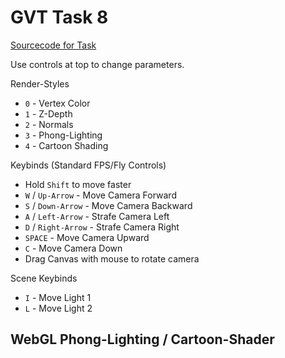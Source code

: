 
<script type="text/javascript" src="gl-matrix.js"></script>
<script type="text/javascript" src="dat.gui.min.js"></script>

# GVT Task 8
[Sourcecode for Task](https://raw.githubusercontent.com/hendrikp/scratchpad/gh-pages/gvt/gvt8.md)

Use controls at top to change parameters.

Render-Styles
* `0` - Vertex Color
* `1` - Z-Depth
* `2` - Normals
* `3` - Phong-Lighting
* `4` - Cartoon Shading

Keybinds (Standard FPS/Fly Controls)
* Hold `Shift` to move faster
* `W` / `Up-Arrow` - Move Camera Forward
* `S` / `Down-Arrow` - Move Camera Backward
* `A` / `Left-Arrow` - Strafe Camera Left
* `D` / `Right-Arrow` - Strafe Camera Right
* `SPACE` - Move Camera Upward
* `C` - Move Camera Down
* Drag Canvas with mouse to rotate camera

Scene Keybinds
* `I` - Move Light 1
* `L` - Move Light 2

## WebGL Phong-Lighting / Cartoon-Shader
<canvas id="wgl" width="768" height="768" style="outline: grey 2px solid;"></canvas>

<script id="wgl_vertex" type="nojs">
attribute vec4 pos;
attribute vec3 normal;
attribute vec4 col;

varying vec4 vPosition;
varying vec4 vColor;
varying vec3 vNormal;

uniform mat4 projection;

uniform mat4 modelview;
uniform mat4 camera;
uniform mat4 modelmatrix;

uniform mat3 normalmatrix;

void main()
{
  vColor = col;

  // gl_Position = projection * camera * modelmatrix * pos; // use precalulate modelview now.. (as needed for normalmatrix too)
  vPosition = modelview * pos;
  gl_Position = projection * vPosition;

  vNormal = normalize(normalmatrix * normal);
}
</script>

<script id="wgl_fragment" type="nojs">
precision mediump float;

varying vec4 vPosition;
varying vec4 vColor;
varying vec3 vNormal;

uniform int renderStyle;

// Material // Task 8 Phong
struct PhongMaterial
{
  vec3 ka;
  vec3 kd;
  vec3 ks;
  float ke;
  bool outline; // task8 ext cartoon
};
uniform PhongMaterial material;

const int MAX_LIGHTS = 2;
struct Light
{
  bool active;
  vec3 position;
  vec3 color;
};

uniform vec3 ambientLight;
uniform Light light[MAX_LIGHTS];

uniform vec2 cameraZ; // z-depth (task 7)

// Phong illumination for single light source, no ambient light. (BEL-3)
vec3 phong(vec3 p, vec3 n, vec3 v, Light l)
{
  vec3 L = l.color;

  vec3 s = normalize(l.position - p);
  vec3 r = reflect(-s, n);

  float sn = max( dot(s,n), 0.0);
  float rv = max( dot(r,v), 0.0);
      
  vec3 diffuse = material.kd * L * sn;
              
  vec3 specular = material.ks * L * pow(rv, material.ke);

  return diffuse + specular;			
}

// add up ambient light and lights 
vec3 phong(vec3 p, vec3 n, vec3 v)
{
  // ambient light
  vec3 result = material.ka * ambientLight;

  // light from sources
  for (int i=0; i < MAX_LIGHTS; i++)
  {
    if (light[i].active)
    {
      result += phong(p, n, v, light[i]);
    }
  }
  return result;
}

// z-depth (task 7)
float transformZ(float z)
{
  float inv = 2.0 * cameraZ[0];
  float difZ = cameraZ[1] + cameraZ[0] - z * (cameraZ[1] - cameraZ[0]);
  return inv / difZ;
}

// Colorspace conversion based on https://www.shadertoy.com/view/4dKcWK - for cartoon shader
const float EPSILON = 1e-10;
vec3 RGBtoHCV(in vec3 rgb)
{
    // RGB [0..1] to Hue-Chroma-Value [0..1]
    // Based on work by Sam Hocevar and Emil Persson
    vec4 p = (rgb.g < rgb.b) ? vec4(rgb.bg, -1., 2. / 3.) : vec4(rgb.gb, 0., -1. / 3.);
    vec4 q = (rgb.r < p.x) ? vec4(p.xyw, rgb.r) : vec4(rgb.r, p.yzx);
    float c = q.x - min(q.w, q.y);
    float h = abs((q.w - q.y) / (6. * c + EPSILON) + q.z);
    return vec3(h, c, q.x);
}
vec3 RGBtoHSL(in vec3 rgb)
{
    // RGB [0..1] to Hue-Saturation-Lightness [0..1]
    vec3 hcv = RGBtoHCV(rgb);
    float z = hcv.z - hcv.y * 0.5;
    float s = hcv.y / (1. - abs(z * 2. - 1.) + EPSILON);
    return vec3(hcv.x, s, z);
}
vec3 HUEtoRGB(in float hue)
{
    // Hue [0..1] to RGB [0..1]
    // See http://www.chilliant.com/rgb2hsv.html
    vec3 rgb = abs(hue * 6. - vec3(3, 2, 4)) * vec3(1, -1, -1) + vec3(-1, 2, 2);
    return clamp(rgb, 0., 1.);
}
vec3 HSLtoRGB(in vec3 hsl)
{
    // Hue-Saturation-Lightness [0..1] to RGB [0..1]
    vec3 rgb = HUEtoRGB(hsl.x);
    float c = (1. - abs(2. * hsl.z - 1.)) * hsl.y;
    return (rgb - 0.5) * c + hsl.z;
}


void main()
{
  if (renderStyle == 1)
  {
    // z-depth (task 7)
    gl_FragColor = vec4(vec3(transformZ(gl_FragCoord.z)), 1.0);
  }
  else if (renderStyle == 2)
  {
    // normals (debug)
    gl_FragColor = vec4((vNormal*0.5)+0.5, 1.0);
  }
  else if (renderStyle == 3)
  {
    // phong (task 8)
    gl_FragColor = vec4( phong(vPosition.xyz, normalize(vNormal), normalize(-vPosition.xyz)), 1.0);
  }
  else if (renderStyle == 4)
  {
    // cartoon (task 8 extension)
    vec3 fcartoon;

    // Outline
    vec3 viewDir = normalize(vPosition.xyz);
    if( material.outline && dot(viewDir, vNormal) > -0.25 )
    {
      fcartoon.r = 0.0;
      fcartoon.g = 0.0;
      fcartoon.b = 0.0;
    }
    else
    {
      // phong (task 8)
      vec3 pcolor = phong(vPosition.xyz, normalize(vNormal), normalize(-vPosition.xyz));
      vec3 dcartoon = RGBtoHSL(material.kd);

      float colorL = length(pcolor);

      // 0=hue, 1=saturation, 2=light
      if( colorL > 0.9)
      {
        dcartoon[2] = 0.8;
      }
      else if( colorL > 0.5)
      {
        dcartoon[2] = 0.6;
      }
      else
      {
        dcartoon[2] = 0.4;
      }

      fcartoon = HSLtoRGB(dcartoon);
    }

    gl_FragColor = vec4(fcartoon, 1.0);
  }
  else
  {
    // vertex color
    gl_FragColor = vColor;
  }
}
</script>

<script>

// Use DAT GUI
var gui = new dat.GUI();
var context;
var start = undefined;
var tTotal = 0.0;
var renderContinous = true;
function renderContext(timestamp)
{
  var elapsed = 0.0;
  const minFrametime = 1/60; // max 60fps
  const maxFrametime = 1/10; // min 10fps
  if (timestamp)
  {
    if (start === undefined)
    {
      start = timestamp;
    }

    elapsed = (timestamp - start) / 1000; // we want elapsed time in seconds
    if (elapsed < minFrametime)
    {
      elapsed = minFrametime;
    }
    else if(elapsed > maxFrametime)
    {
      elapsed = maxFrametime;
    }
    tTotal += elapsed;
  }

  if( context.render(elapsed, tTotal) )
  {
    requestFrame(renderContext);
  }
}

function requestFrame(requester)
{
  if (renderContinous && requester === renderContext)
  {
    window.requestAnimationFrame(renderContext);
  }
  else if(!renderContinous && requester !== renderContext)
  {
    window.requestAnimationFrame(renderContext);
  }
}

// Use glMatrix
const {mat4, mat3, vec3, quat} = glMatrix;

// resize helper from https://webgl2fundamentals.org/webgl/resources/webgl-utils.js
function resizeCanvasToDisplaySize(canvas, multiplier) {
  multiplier = multiplier || 1;
  const width  = canvas.clientWidth  * multiplier | 0;
  const height = canvas.clientHeight * multiplier | 0;
  if (canvas.width !== width ||  canvas.height !== height) {
      canvas.width  = width;
      canvas.height = height;
      return true;
  }
  return false;
}
  
// Compile shader
var _shaders = [];
function getShader(gl, type, id)
{
  var source = document.getElementById(id).text;
  var shader = gl.createShader(type);
  gl.shaderSource(shader, source);
  gl.compileShader(shader);

  if (!gl.getShaderParameter(shader, gl.COMPILE_STATUS))
  {
    console.log(gl.getShaderInfoLog(shader));
  }
  else
  {
    _shaders.push(shader);
    return shader;
  }
}

// link program
function initProgram(gl)
{
  var program = gl.createProgram();
  
  _shaders.forEach(element => gl.attachShader(program, element));
  
  gl.linkProgram(program);

  if (!gl.getProgramParameter(program, gl.LINK_STATUS))
  {
    console.log(gl.getProgramInfoLog(program));
  }
  else
  {
    return program;
  }
}

// color conversion for gradient (based on: https://axonflux.com/handy-rgb-to-hsl-and-rgb-to-hsv-color-model-c)
function hsl2rgb(h, s, l)
{
    var r, g, b;

    if(s == 0)
    {
        r = g = b = l; // achromatic
    }
    else
    {
        function hue2rgb(p, q, t)
        {
            if(t < 0) t += 1;
            if(t > 1) t -= 1;
            if(t < 1/6) return p + (q - p) * 6 * t;
            if(t < 1/2) return q;
            if(t < 2/3) return p + (q - p) * (2/3 - t) * 6;
            return p;
        }

        var q = l < 0.5 ? l * (1 + s) : l + s - l * s;
        var p = 2 * l - q;
        r = hue2rgb(p, q, h + 1/3);
        g = hue2rgb(p, q, h);
        b = hue2rgb(p, q, h - 1/3);
    }

    return [r,g,b];
}

// generate data
function generateSpiral( params )
{
  const {a, b, angleScale, rotations} = params;
  //a - space offset
  //b - space angle per rotation factor
  //angleScale - angle scale per point
  //rotations - rotations

  var positions = [];
  var indices = [];
  var colors = [];
  var shape = { m: {v: positions, i: indices, c: colors}, params: params, modelmatrix: glMatrix.mat4.create() };

  // generate data (spiral)
  var pi2 = 2 * Math.PI;
  
  var pointsPerRotation = Math.ceil( pi2 / angleScale );
  var pointsTotal = Math.ceil( rotations * pointsPerRotation );
  var origins = pointsTotal - pointsPerRotation; // one less rotation
  var pointsPerRotation2 = 2*pointsPerRotation;
  var fadeOut = (rotations*0.45)*pointsPerRotation;
  
  for (var i = 0; i < pointsTotal; ++i)
  {
    var angle = i * angleScale;
    var rotation = angle / pi2;
    
    var radius = a + b * rotation * rotation;

    positions.push( radius * Math.cos(angle), radius * Math.sin(angle), 0.5*radius*Math.sin(5*(angle)) );
    
    var progressRotation = (i % (pointsPerRotation+1)) / pointsPerRotation;
    var gradientHue = progressRotation;
    var saturation = i / pointsTotal;
    var light = 1.0;
    
    var nearEnd = pointsTotal - i - fadeOut;
    if (nearEnd < 0)
    {
      light += nearEnd/fadeOut;
    }
    
    var nearStart = i - fadeOut
    if (nearStart < 0)
    {
      light += nearStart/fadeOut;
    }

    // hsv based gradient
    var c = hsl2rgb(gradientHue, saturation, light);
    colors.push(c[0], c[1], c[2], 1);
    
    // still generate triangles?
    if (i < origins)
    {
      // fully filled
      indices.push( i, i+pointsPerRotation, i+1);
      indices.push( i, i+pointsPerRotation-1, i+pointsPerRotation);
    }
  }
  
  return shape;
}

// generate torus based on http://www.3d-meier.de/tut3/Seite58.html
function generateTorus( params )
{
  const {r, R, Nu, Nv} = params;

  var pi2 = 2 * Math.PI;

  var uMin = 0.0;
  var uMax = pi2;
  var vMin = 0.0;
  var vMax = pi2;
  
  var du = (uMax-uMin)/Nu;
  var dv = (vMax-vMin)/Nv;

  var positions = [];
  var indices = [];
  var colors = [];
  var normals = [];
  var shape = { m: {v: positions, n: normals, i: indices, c: colors}, params: params, modelmatrix: glMatrix.mat4.create() };

  // generate points
  for (var i=0; i<=Nu; i++)
  {
    for (var j=0; j<=Nv; j++)
    {
      var u = uMin + i * du;
      var v = vMin + j * dv;

      positions.push(
        (R + r * Math.cos(v)) * Math.cos(u),
        (R + r * Math.cos(v)) * Math.sin(u),
        r * Math.sin(v)
      );

      normals.push(
        Math.cos(v) * Math.cos(u),
        Math.cos(v) * Math.sin(u),
        Math.sin(v)
      );

      var c = hsl2rgb(j/Nv, 0.5, 0.5);
      colors.push(c[0], c[1], c[2], 1);

      // generate triangles
      if(i < Nu && j < Nv)
      {
        // points - CCW order
        var p = [
          i * (Nv + 1) + j,
          (i + 1) * (Nv + 1) + j,
          (i + 1) * (Nv + 1) + j + 1,
          i * (Nv + 1) + j + 1
        ];

        indices.push( p[0], p[1], p[2] );
        indices.push( p[2], p[3], p[0] );
      }
    }
  }

  return shape;
}

// generate icosphere based on http://blog.andreaskahler.com/2009/06/creating-icosphere-mesh-in-code.html
function generateIcosphere( params )
{
  const {N} = params;

  var t = (1.0 + Math.sqrt(5.0)) * 0.5;

  var vertices = [];
  var positions = [];
  var indices = [];
  var colors = [];
  var normals = [];

  function addVertex(v)
  {
    vec3.normalize(v,v);
    vertices.push(v);
    return vertices.length-1;
  }

  function getMiddlePoint(a, b)
  {
    // center between both points
    var mid = vec3.create();
    vec3.lerp(mid, vertices[a], vertices[b], 0.5);
    vec3.normalize(mid, mid);
    
    // check if not already exists
    for (var i = 0; i < vertices.length; i++)
    {
      if (vec3.equals(mid, vertices[i]))
      {
        return i;
      }
    }

    return addVertex(mid);
	}

  // create 12 vertices of a icosahedron
  addVertex(vec3.fromValues(-1,  t,  0));
  addVertex(vec3.fromValues( 1,  t,  0));
  addVertex(vec3.fromValues(-1, -t,  0));
  addVertex(vec3.fromValues( 1, -t,  0));

  addVertex(vec3.fromValues( 0, -1,  t));
  addVertex(vec3.fromValues( 0,  1,  t));
  addVertex(vec3.fromValues( 0, -1, -t));
  addVertex(vec3.fromValues( 0,  1, -t));

  addVertex(vec3.fromValues( t,  0, -1));
  addVertex(vec3.fromValues( t,  0,  1));
  addVertex(vec3.fromValues(-t,  0, -1));
  addVertex(vec3.fromValues(-t,  0,  1));

  // create 20 triangles of the icosahedron
  indices.push(0, 11, 5);
  indices.push(0, 5, 1);
  indices.push(0, 1, 7);
  indices.push(0, 7, 10);
  indices.push(0, 10, 11);

  // 5 adjacent faces 
  indices.push(1, 5, 9);
  indices.push(5, 11, 4);
  indices.push(11, 10, 2);
  indices.push(10, 7, 6);
  indices.push(7, 1, 8);

  // 5 faces around point 3
  indices.push(3, 9, 4);
  indices.push(3, 4, 2);
  indices.push(3, 2, 6);
  indices.push(3, 6, 8);
  indices.push(3, 8, 9);

  // 5 adjacent faces 
  indices.push(4, 9, 5);
  indices.push(2, 4, 11);
  indices.push(6, 2, 10);
  indices.push(8, 6, 7);
  indices.push(9, 8, 1);

  // refine triangles
  for (var i = 0; i < N; i++)
  {
      var indices2 = [];
      for (var tri = 0; tri < indices.length; tri += 3)
      {
          // replace triangle by 4 triangles
          var a = getMiddlePoint(indices[tri+0], indices[tri+1]);
          var b = getMiddlePoint(indices[tri+1], indices[tri+2]);
          var c = getMiddlePoint(indices[tri+2], indices[tri+0]);

          indices2.push(indices[tri+0], a, c);
          indices2.push(indices[tri+1], b, a);
          indices2.push(indices[tri+2], c, b);
          indices2.push(a, b, c);
      }
      indices = indices2;
  }

  var pi2 = 2*Math.PI;

  // convert vertices to position array
  for (var i=0; i < vertices.length; ++i)
  {
    positions.push(vertices[i][0], vertices[i][1], vertices[i][2]);
    normals.push(vertices[i][0], vertices[i][1], vertices[i][2]); // already normalized

    // coloration
    // looks also ok (front facing hue change)
    //var len = vec3.length(vertices[i]);
    //var hue = Math.abs(vertices[i][0]/len);

    // but this xz angle based hue change is looking better  
    var hue = (Math.PI+Math.atan2(vertices[i][0], vertices[i][2])) / pi2;

    var c = hsl2rgb(hue, 0.7, 0.5);
    
    colors.push(c[0], c[1], c[2], 1);
  }

  var shape = { m: {v: positions, n: normals, i: indices, c: colors}, params: params, modelmatrix: glMatrix.mat4.create() };
  return shape;
}

// generate drop based on http://www.3d-meier.de/tut3/Seite44.html
function generateDrop( params )
{
  const {a, b, Nu, Nv} = params;

  var pi2 = 2 * Math.PI;

  var uMin = 0.0;
  var uMax = Math.PI;
  var vMin = 0.0;
  var vMax = pi2;
  
  var du = (uMax-uMin)/Nu;
  var dv = (vMax-vMin)/Nv;

  var positions = [];
  var indices = [];
  var colors = [];
  var shape = { m: {v: positions, i: indices, c: colors}, params: params, modelmatrix: glMatrix.mat4.create() };

  // generate points
  for (var i=0; i<=Nu; i++)
  {
    for (var j=0; j<=Nv; j++)
    {
      var u = uMin + i * du;
      var v = vMin + j * dv;

      positions.push(
        a * (b - Math.cos(u)) *Math.sin(u) *Math.cos(v),
        a * (b - Math.cos(u)) *Math.sin(u) *Math.sin(v),
        Math.cos(u)
      );

      var c = hsl2rgb(i/Nv, 1-i/Nu, 0.5);
      colors.push(c[0], c[1], c[2], 1);

      // generate triangles
      if(i < Nu && j < Nv)
      {
        // points - CCW order
        var p = [
          i * (Nv + 1) + j,
          (i + 1) * (Nv + 1) + j,
          (i + 1) * (Nv + 1) + j + 1,
          i * (Nv + 1) + j + 1
        ];

        indices.push( p[0], p[1], p[2] );
        indices.push( p[2], p[3], p[0] );
      }
    }
  }

  return shape;
}

// generate a grid for horizon line (better for camera movement)
function generateGrid( params )
{
  const {gridsize, N} = params;

  var Nu = N;
  var Nv = N;

  var uMin = 0.0;
  var uMax = gridsize;
  var vMin = 0.0;
  var vMax = gridsize;
  
  var du = (uMax-uMin)/Nu;
  var dv = (vMax-vMin)/Nv;

  var positions = [];
  var indices = [];
  var colors = [];
  var normals = [];
  var shape = { m: {v: positions, n: normals, i: indices, c: colors}, params: params, modelmatrix: glMatrix.mat4.create() };

  // generate points
  for (var i=0; i<=Nu; i++)
  {
    for (var j=0; j<=Nv; j++)
    {
      var u = uMin + i * du;
      var v = vMin + j * dv;

      positions.push(u,v,0);

      normals.push(0.0, 0.0, 1.0); // z up

      var c = hsl2rgb(i/Nv, 0.5, 0.4);
      colors.push(c[0], c[1], c[2], 1);

      // generate triangles
      if(i < Nu && j < Nv)
      {
        // points - CCW order
        var p = [
          i * (Nv + 1) + j,
          (i + 1) * (Nv + 1) + j,
          (i + 1) * (Nv + 1) + j + 1,
          i * (Nv + 1) + j + 1
        ];

        indices.push( p[0], p[1], p[2] );
        indices.push( p[2], p[3], p[0] );
      }
    }
  }

  return shape;
}

// task 7 basic element
function generatePyramid( params )
{
  var positions = [];
  var indices = [];
  var colors = [];

 var positions = [
    // Front 
    0.0,  1.0,  0.0,
    -1.0, -1.0,  1.0,
    1.0, -1.0,  1.0,
    // Right
    0.0,  1.0,  0.0,
    1.0, -1.0,  1.0,
    1.0, -1.0, -1.0,
    // Back
    0.0,  1.0,  0.0,
    1.0, -1.0, -1.0,
    -1.0, -1.0, -1.0,
    // Left 
    0.0,  1.0,  0.0,
    -1.0, -1.0, -1.0,
    -1.0, -1.0,  1.0
  ];

  for(var i = 0; i < positions.length; i+=3)
  {
    colors.push(0.9, 0, 0, 1); // red
    indices.push( i/3 );
  }

  // bottom CCW
  indices.push( 1+2*3, 1+1*3, 1+0*3);
  indices.push( 1+0*3, 1+3*3, 1+2*3);

  var shape = { m: {v: positions, i: indices, c: colors}, params: params, modelmatrix: glMatrix.mat4.create() };
  return shape;
}

function rad2deg(r)
{
  return r * (180.0/Math.PI);
}

function createPhongMaterial(material) {
  material = material || {};

  // defaults
  material.ka = material.ka || [ 0.3, 0.3, 0.3 ];
  material.kd = material.kd || [ 0.6, 0.6, 0.6 ];
  material.ks = material.ks || [ 0.8, 0.8, 0.8 ];
  material.ke = material.ke || 10.;
  material.outline = material.outline === undefined ? false : material.outline;

  return material;
}

// init context
function initContext(id)
{
  var _canvas = document.getElementById(id);
  var gl = _canvas.getContext("webgl", {antialias: true});

  function cleanBg()
  {
      gl.clearColor(1, 1, 1, 1); // white
      gl.clear(gl.COLOR_BUFFER_BIT | gl.DEPTH_BUFFER_BIT);
  }

  if (gl)
  {
    var vs = getShader(gl, gl.VERTEX_SHADER, "wgl_vertex");
    var fs = getShader(gl, gl.FRAGMENT_SHADER, "wgl_fragment");
    
    var context = {gl: gl, vs: vs, fs: fs, canvas: _canvas};

    var program = initProgram(gl);
    context.program = program;

    // prepare canvas
    gl.useProgram(program);

    // clean + enable depth / features
    cleanBg();

    // Backface culling.
    gl.frontFace(gl.CCW);
    gl.enable(gl.CULL_FACE);
    gl.cullFace(gl.BACK);

    gl.enable(gl.DEPTH_TEST);
    gl.depthFunc(gl.LEQUAL);

    // Polygon offset of rastered Fragments.
    gl.enable(gl.POLYGON_OFFSET_FILL);
    gl.polygonOffset(0.5, 0);

    // prepare viewport
    resizeCanvasToDisplaySize(gl.canvas);
    gl.viewport(0, 0, gl.canvas.width, gl.canvas.height);
  
    // prepare attributes of shaders
    var posAttribute = gl.getAttribLocation(program, "pos");
    context.posAttribute = posAttribute;
    var colAttribute = gl.getAttribLocation(program, "col");
    context.colAttribute = colAttribute;
    var normalAttribute = gl.getAttribLocation(program, "normal");
    context.normalAttribute = normalAttribute;

    // modelmatrix
    var u_modelmatrix = gl.getUniformLocation(program, "modelmatrix");
    context.u_modelmatrix = u_modelmatrix;

    // modelview
    var u_modelview = gl.getUniformLocation(program, "modelview");
    context.u_modelview = u_modelmatrix;

    // normalmatrix
    var u_normalmatrix = gl.getUniformLocation(program, "normalmatrix");
    context.u_normalmatrix = u_normalmatrix;

    // ambient light (task 8)
    context.u_ambientLight = gl.getUniformLocation(program, "ambientLight");
    context.ambientLight = [0.4, 0.4, 0.4];

    // phong lights (task 8)
    context.maxLights = 2;
    context.u_light = [];
    context.light = [];
    for (var i = 0; i < context.maxLights; i++)
    {
      context.light.push({
        active:   false,
        position: [0, 0, 0],
        tpos:     vec3.create(),
        color:    [1, 1, 1],
        u: {
          active:   gl.getUniformLocation(program, "light[" + i + "].active"),
          position: gl.getUniformLocation(program, "light[" + i + "].position"),
          color:    gl.getUniformLocation(program, "light[" + i + "].color")
        },
      });
    }

    // material (task 8)
    context.u_materialKa = gl.getUniformLocation(program, "material.ka");
    context.u_materialKd = gl.getUniformLocation(program, "material.kd");
    context.u_materialKs = gl.getUniformLocation(program, "material.ks");
    context.u_materialKe = gl.getUniformLocation(program, "material.ke");
    context.u_materialOutline = gl.getUniformLocation(program, "material.outline");

    // projection
    var u_projection = gl.getUniformLocation(program, "projection");
    context.u_projection = u_projection;
    var projection = mat4.create();
    context.projection = projection;
    var fovy = 0.5; // radians vertical

    var cameraZ = [0.1, 10]; // near, far
    mat4.perspective(projection, fovy, gl.canvas.width / gl.canvas.height, cameraZ[0], cameraZ[1]);
    gl.uniformMatrix4fv(u_projection, false, projection );
    // near, far for Z-depth rendering style
    var u_cameraZ = gl.getUniformLocation(program, "cameraZ");
    gl.uniform2fv(u_cameraZ, cameraZ );

    // render style
    context.renderStyle = 3;
    var u_renderStyle = gl.getUniformLocation(program, "renderStyle");
    context.u_renderStyle = u_renderStyle;

    // camera (used to move with keybinds)
    var camera = mat4.create();
    context.camera = camera;
    var u_camera = gl.getUniformLocation(program, "camera");
    context.u_camera = u_camera;
    var cameraPos = vec3.create();
    context.cameraPos = cameraPos;
    var cameraAngle = [0,0,0];
    context.cameraAngle = cameraAngle;
    var cameraRotation = mat4.create();
    context.cameraRotation = cameraRotation;
    
    function updateCamera()
    {
      // create camera rotation from camera angles
      var rot = quat.create();
      quat.fromEuler(rot, rad2deg(cameraAngle[0]), rad2deg(cameraAngle[1]), rad2deg(cameraAngle[2]));
      mat4.fromQuat(context.cameraRotation, rot);
      mat4.invert(context.cameraRotation, context.cameraRotation);

      // finalize camera (rot+pos)
      mat4.identity(camera);
      mat4.multiply(camera, cameraRotation, camera);
      mat4.translate(camera, camera, cameraPos);
      requestFrame();
    }
    context.updateCamera = updateCamera;
    function resetCamera()
    {
      vec3.set(cameraPos, 0,0,-4); // initial pos

      // rotation
      cameraAngle[0]=0;
      cameraAngle[1]=0;
      cameraAngle[2]=0;
      mat4.identity(cameraRotation);

      updateCamera();
    }
    context.resetCamera = resetCamera;

    // creation of buffers
    function createBuffers(shape)
    {
      // store vertices
      if (shape.m.v)
      {
        console.assert((shape.m.v.length%3) == 0, "[%s] Vertices malformed", shape.params.name );

        shape.m.pBuffer = gl.createBuffer();
        gl.bindBuffer(gl.ARRAY_BUFFER, shape.m.pBuffer);
        gl.bufferData(gl.ARRAY_BUFFER, new Float32Array(shape.m.v), gl.STATIC_DRAW);
      }
      else
      {
        console.assert(false, "[%s] No vertices", shape.params.name);
      }

      // store indices
      if (shape.m.i)
      {
        var indices = shape.m.i;
        console.assert((indices.length%3) == 0, "[%s] Indices %d not triangles", shape.params.name, shape.m.i.length);

        // check out of bound index
        var maxIndex = shape.m.v.length / 3;
        for (var i = 0; i < indices.length; i++)
        {
          console.assert( indices[i] < maxIndex, "[%s] Index %d -> %d not in bounds", shape.params.name, i, indices[i] );
        }

        shape.m.iBuffer = gl.createBuffer();
        gl.bindBuffer(gl.ELEMENT_ARRAY_BUFFER, shape.m.iBuffer);
        gl.bufferData(gl.ELEMENT_ARRAY_BUFFER, new Uint16Array(shape.m.i), gl.STATIC_DRAW);
      }

      // store normals
      if (shape.m.n)
      {        
        console.assert(shape.m.n.length == shape.m.v.length, "[%s] Vertices %d and Normals %d not matching", shape.params.name, shape.m.n.length, shape.m.v.length);

        shape.m.nBuffer = gl.createBuffer();
        gl.bindBuffer(gl.ARRAY_BUFFER, shape.m.nBuffer);
        gl.bufferData(gl.ARRAY_BUFFER, new Float32Array(shape.m.n), gl.STATIC_DRAW);
      }

      // store colors
      if (shape.m.c)
      {        
        console.assert((shape.m.v.length/3) == (shape.m.c.length/4), "[%s] Vertices %d and Colors %d not matching", shape.params.name, shape.m.v.length, shape.m.c.length);

        shape.m.cBuffer = gl.createBuffer();
        gl.bindBuffer(gl.ARRAY_BUFFER, shape.m.cBuffer);
        gl.bufferData(gl.ARRAY_BUFFER, new Float32Array(shape.m.c), gl.STATIC_DRAW);
      }
    }

    /*
    // method to draw line strip
    function drawArrays(shape)
    {
      // if buffer not yet created try (cached)
      if (!shape.m.pBuffer)
      {
        createBuffers(shape);
      }

      // vertices
      if (shape.m.pBuffer)
      {
        gl.bindBuffer(gl.ARRAY_BUFFER, shape.m.pBuffer);
        gl.enableVertexAttribArray(posAttribute);
        gl.vertexAttribPointer(posAttribute, 3, gl.FLOAT, false, 0, 0);
      }

      // position
      gl.uniformMatrix4fv(u_modelmatrix, false, shape.modelmatrix );

      // draw
      gl.drawArrays(gl.LINE_STRIP, 0, shape.m.v.length / 3);
    }
    */

    // method to draw
    function drawElements(shape)
    {
      // if buffer not yet created try (cached)
      if (!shape.m.pBuffer)
      {
        createBuffers(shape);
      }

      // vertices
      if (shape.m.pBuffer)
      {
        gl.bindBuffer(gl.ARRAY_BUFFER, shape.m.pBuffer);
        gl.enableVertexAttribArray(posAttribute);
        gl.vertexAttribPointer(posAttribute, 3, gl.FLOAT, false, 0, 0);
      }

      // normals
      if (shape.m.nBuffer)
      {
        gl.bindBuffer(gl.ARRAY_BUFFER, shape.m.nBuffer);
        gl.enableVertexAttribArray(normalAttribute);
        gl.vertexAttribPointer(normalAttribute, 3, gl.FLOAT, false, 0, 0);
      }

      // colors
      if (shape.m.cBuffer)
      {
        gl.bindBuffer(gl.ARRAY_BUFFER, shape.m.cBuffer);
        gl.enableVertexAttribArray(colAttribute);
        gl.vertexAttribPointer(colAttribute, 4, gl.FLOAT, false, 0, 0);
      }

      // indices
      if (shape.m.iBuffer)
      {
        gl.bindBuffer(gl.ELEMENT_ARRAY_BUFFER, shape.m.iBuffer);
      }

      // position
      gl.uniformMatrix4fv(u_modelmatrix, false, shape.modelmatrix );

      // modelview
      gl.uniformMatrix4fv(u_modelview, false, shape.modelview );

      // normal matrix
      gl.uniformMatrix3fv(u_normalmatrix, false, shape.normalmatrix );

      // phong material
      if (shape.params.mat)
      {
        gl.uniform3fv(context.u_materialKa, shape.params.mat.ka);
        gl.uniform3fv(context.u_materialKd, shape.params.mat.kd);
        gl.uniform3fv(context.u_materialKs, shape.params.mat.ks);
        gl.uniform1f( context.u_materialKe, shape.params.mat.ke);
        gl.uniform1i( context.u_materialOutline, shape.params.mat.outline);
      }

      // ui options for drawing
      if (shape.params.drawLines == true)
      {
        // draw lines
        gl.drawElements(gl.LINES, shape.m.i.length, gl.UNSIGNED_SHORT, 0);
      }
      else 
      {
        // draw triangles based on indices
        gl.drawElements(gl.TRIANGLES, shape.m.i.length, gl.UNSIGNED_SHORT, 0);
      }
    }

    // generate data
    var scene = {};
    context.scene = scene;

    // update camera dependend matrix
    function updateSceneObjectModelViewMatrix(shape)
    {
      // calculate normal matrix and modelview matrix
      if (!shape.normalmatrix)
      {
        shape.normalmatrix = mat3.create();
        shape.modelview = mat4.create();
      }

      mat4.multiply(shape.modelview, context.camera, shape.modelmatrix);
      mat3.normalFromMat4(shape.normalmatrix, shape.modelview);
    }

    // update model instance dependent matrix
    function updateSceneObjectMatrix(shape)
    {
      // reposition + resize
      mat4.identity(shape.modelmatrix);
      mat4.translate(shape.modelmatrix, shape.modelmatrix, shape.params.pos);
      mat4.scale(shape.modelmatrix, shape.modelmatrix, shape.params.scale);
      mat4.rotateX(shape.modelmatrix, shape.modelmatrix, shape.params.rotate[0]);
      mat4.rotateY(shape.modelmatrix, shape.modelmatrix, shape.params.rotate[1]);
      mat4.rotateZ(shape.modelmatrix, shape.modelmatrix, shape.params.rotate[2]);

      updateSceneObjectModelViewMatrix(shape);
    }

    function createSceneObject(params)
    {
      if (params.name != '')
      {
        if (params.pos === undefined && params.posOrigin !== undefined)
        {
          params.pos = Array.from(params.posOrigin);
        }

        var shape = params.generator(params);

        updateSceneObjectMatrix(shape);
        scene[shape.params.name] = shape; // place into scene

        return shape;
      }
    }

    function duplicateSceneObject(source, params)
    {
      if (params.name != '')
      {
        if (params.pos === undefined && params.posOrigin !== undefined)
        {
          params.pos = Array.from(params.posOrigin);
        }

        var shape = {};
        Object.assign(shape, source);
        shape.params = params;
        shape.params.draw = source.params.draw;

        shape.modelmatrix = glMatrix.mat4.create();

        updateSceneObjectMatrix(shape);
        scene[shape.params.name] = shape; // place into scene

        return shape;
      }
    }

    // grid
    var gridsize = 30;
    var grid = createSceneObject({
      name: 'grid',
      generator: generateGrid,
      pos: [-gridsize*0.5, -1, gridsize*0.5],
      scale: [1, 1, 1],
      rotate: [-Math.PI*0.5, 0, 0.0],
      gridsize: gridsize,
      N: 50,
      drawLines: false,
      draw: drawElements,
      mat: createPhongMaterial(),
    });

    var ui = gui.addFolder('Scene Grid');
    ui.add(grid.params, "gridsize", 1, 100, 1).onChange( function() {
      gridsize = grid.params.gridsize;
      grid.params.pos = [-gridsize*0.5, -1, gridsize*0.5]; // when size changes need to also recenter grid
      createSceneObject(grid.params);
      
      } );
    ui.add(grid.params, "N", 2, 100, 1).onChange( function() { createSceneObject(grid.params); requestFrame();} );
    ui.add(grid.params, "drawLines").onChange( requestFrame );

    // 4.1 + 4.2 procedural shape 1 - torus 
    var torus = createSceneObject({
      name: 'torus',
      generator: generateTorus,
      pos: [0, 0.0, 0.0],
      scale: [0.5, 0.5, 0.5],
      rotate: [0, 0, 0],
      r: 0.1, R: 1.0,
      Nu: 50, Nv: 40,
      drawLines: false,
      draw: drawElements,
      mat: createPhongMaterial({outline: true}),
    });
    /*
    var ui = gui.addFolder('Torus - 4.1+2');
    ui.add(torus.params, "r", 0, 0.5, 0.0002).onChange( function() { createSceneObject(torus.params); requestFrame(); } );
    ui.add(torus.params, "R", 0, 1, 0.005).onChange( function() { createSceneObject(torus.params); requestFrame(); } );
    ui.add(torus.params, "Nu", 3, 40, 1).onChange( function() { createSceneObject(torus.params); requestFrame(); } );
    ui.add(torus.params, "Nv", 3, 40, 1).onChange( function() { createSceneObject(torus.params); requestFrame(); } );
    ui.add(torus.params, "drawLines").onChange( requestFrame );

    // 4.1 + 4.2 procedural shape 2 - drop
    var drop = createSceneObject({
      name: 'drop',
      generator: generateDrop,
      pos: [0.5, -0.5, 0.0],
      scale: [0.3, 0.3, 0.3],
      rotate: [-Math.PI*0.5, 0, 0.0],
      a: 0.5, b: 1.0,
      Nu: 20, Nv: 20,
      drawLines: false,
      draw: drawElements,
    });
    var ui = gui.addFolder('Drop - 4.1+2');
    ui.add(drop.params, "a", 0, 1, 0.02).onChange( function() { createSceneObject(drop.params); requestFrame();} );
    ui.add(drop.params, "b", 0, 1, 0.02).onChange( function() { createSceneObject(drop.params); requestFrame();} );
    ui.add(drop.params, "Nu", 3, 40, 1).onChange( function() { createSceneObject(drop.params); requestFrame();} );
    ui.add(drop.params, "Nv", 3, 40, 1).onChange( function() { createSceneObject(drop.params); requestFrame();} );
    ui.add(drop.params, "drawLines").onChange( requestFrame );
    
    // 4.3 - custom procedural shape - extended task 3
    var wspiral = createSceneObject({
      name: 'wspiral',
      generator: generateSpiral,
      pos: [-0.5, -0.5, 0.0],
      scale: [0.5, 0.5, 0.5],
      rotate: [0.25, 0.25, 0.0],
      a: 0.003, b: 0.03,
      angleScale: 0.1, rotations: 5,
      drawLines: false,
      draw: drawElements,
    });
    var ui = gui.addFolder('Wobbly Spiral - 4.3 (only frontface)');
    ui.add(wspiral.params, "a", 0, 0.3, 0.0002).onChange( function() { createSceneObject(wspiral.params); requestFrame(); } );
    ui.add(wspiral.params, "b", 0, 0.3, 0.005).onChange( function() { createSceneObject(wspiral.params); requestFrame();} );
    ui.add(wspiral.params, "rotations", 0, 20, 0.3).onChange( function() { createSceneObject(wspiral.params); requestFrame();} );
    ui.add(wspiral.params, "drawLines").onChange( requestFrame );
    */

    // 5 - icosphere
    var sscale = [0.1, 0.1, 0.1];
    var sphere = createSceneObject({
      name: 'sphere',
      generator: generateIcosphere,
      posOrigin: [0, 0.0, 0.0],
      scale: sscale,
      rotate: [0.0, 0.0, 0.0],
      N: 3,
      drawLines: false,
      draw: drawElements,
      mat: createPhongMaterial({kd:[1.,1.,0.],outline: true,}), // yellow
    });
    /*
    var ui = gui.addFolder('Icosphere - 5');
    ui.add(sphere.params, "N", 0, 4, 1).onChange( function() { createSceneObject(sphere.params); requestFrame();} );
    ui.add(sphere.params, "drawLines").onChange( requestFrame );
    */

    // 6. we need 3 more spheres to animate them
    var sphere2 = duplicateSceneObject(sphere, {
      name: 'sphere2',
      posOrigin: [0, 0.0, 0.0],
      scale: sscale,
      rotate: [0.0, 0.0, 0.0],
      drawLines: false,
      mat: createPhongMaterial({kd:[0.,1.,0.],outline: true,}), // green
    });
    var sphere3 = duplicateSceneObject(sphere, {
      name: 'sphere3',
      posOrigin: [0, 0.0, 0.0],
      scale: sscale,
      rotate: [0.0, 0.0, 0.0],
      drawLines: false,
      mat: createPhongMaterial({kd:[1.,0.,0.],outline: true,}), // red
    });
    var sphere4 = duplicateSceneObject(sphere, {
      name: 'sphere4',
      posOrigin: [0, 0.0, 0.0],
      scale: sscale,
      rotate: [0.0, 0.0, 0.0],
      drawLines: false,
      mat: createPhongMaterial({kd:[0.,0.,1.],outline: true,}), // blue
    });

    // 7. add more interecting shapes for Z-Visualization
    /*
    var pyramid = createSceneObject({
      name: 'pyramid',
      generator: generatePyramid,
      posOrigin: [0, -0.25, 0.0],
      scale: [0.5, 0.25, 0.5],
      rotate: [0.0, 0.0, 0.0],
      drawLines: false,
      draw: drawElements,
    });
    var pyramid2 = duplicateSceneObject(pyramid, {
      name: 'pyramid2',
      posOrigin: [0, 0.25, 0.0],
      scale: [0.5, 0.25, 0.5],
      rotate: [Math.PI, 0 , 0.0],
      drawLines: false,
    });
    */

    var torus2 = duplicateSceneObject(torus, {
      name: 'torus2',
      posOrigin: [0, 0.0, 0.0],
      scale: [1.0, 1.0, 1.0],
      rotate: [0, 0 , 0.0],
      drawLines: false,
      mat: createPhongMaterial({outline: true}),
    });

    // reset camera gui
    gui.add(context, "resetCamera");

    // task 6 animation speed
    context.animationSpeed = 0.2;
    gui.add(context, "animationSpeed", 0.2, 0.4, 0.01);

    // task 7 z-Depth visualization
    gui.add(context, "renderStyle", 0, 4, 1);

    // based on https://de.wikipedia.org/wiki/Lemniskate_von_Bernoulli
    function infinityRotatePath(shape, speed, tTotal, offset, offset2)
    {
      // restore origin pos (shallow-clone)
      shape.params.pos = Array.from(shape.params.posOrigin);

      // calculate animated position
      var t = offset + speed * (tTotal + offset2);
      var axisScale = 2.0 / (3.0-Math.cos(2.0*t));
      shape.params.pos[0] += axisScale * Math.cos(t);
      shape.params.pos[1] += axisScale * Math.sin(2.0*t) * 0.5;

      shape.params.rotate[2] = Math.PI * t;

      // update matrix
      updateSceneObjectMatrix(shape);
    }

    function infinityRotatePath2(shape, speed, tTotal, offset, offset2)
    {
      // restore origin pos (shallow-clone)
      shape.params.pos = Array.from(shape.params.posOrigin);

      // calculate animated position
      var t = offset + speed * (tTotal + offset2);
      var axisScale = 2.0 / (3.0-Math.cos(2.0*t));
      shape.params.pos[2] += axisScale * Math.cos(t);
      shape.params.pos[1] += axisScale * Math.sin(2.0*t) * 0.5;

      shape.params.rotate[0] = Math.PI * t;

      // update matrix
      updateSceneObjectMatrix(shape);
    }

    function rotateTorus(shape, speed, tTotal, offset, offset2)
    {
      var t = offset + speed * tTotal;
      shape.params.rotate[1] = offset2 + Math.PI * 2 * t;

      // update matrix
      updateSceneObjectMatrix(shape);
    }

    // animation task
    function animate(elapsed, tTotal)
    {
      var speed = context.animationSpeed;

      var s1 = scene['sphere'];
      infinityRotatePath(s1, speed, tTotal, Math.PI*0.5, -1);
      var s2 = scene['sphere2'];
      infinityRotatePath(s2, speed, tTotal, 0, 1);
      var s3 = scene['sphere3'];
      infinityRotatePath2(s3, speed, tTotal, 0, -1);
      var s4 = scene['sphere4'];
      infinityRotatePath2(s4, speed, tTotal, Math.PI*0.5, 1);

      var sceneTorus = scene['torus'];
      rotateTorus(sceneTorus, 0.5 * (speed/Math.PI), tTotal, 0, -Math.PI*0.5 ); 
    }

    // enable light 1
    context.light[0].active = true;
    context.light[0].color = [1,1,1];
    context.light[0].position = [0, -2, -2];

    // enable light 2
    context.light[1].active = true;
    context.light[1].position = [0, 2, 2];
    context.light[1].color = [1,1,1];

    function updateLights()
    {
        // ambient
        gl.uniform3fv(context.u_ambientLight, context.ambientLight);

        for (var i = 0; i < context.light.length; i++)
        {
          var l = context.light[i];
          var lu = l.u;
          gl.uniform1i(lu.active, l.active);

          if (l.active)
          {
            gl.uniform3fv(lu.color, l.color);

            // transform light to camera space
            vec3.transformMat4(l.tpos, l.position, context.camera);
            gl.uniform3fv(lu.position, l.tpos);
          }
        }
    }

    // draw task
    context.render = function(elapsed, tTotal)
    {
      animate(elapsed, tTotal);

      cleanBg();

      // update style
      gl.uniform1i(u_renderStyle, context.renderStyle );

      // update camera
      gl.uniformMatrix4fv(u_camera, false, camera );

      // update lights
      if (context.renderStyle >= 3 && context.renderStyle <= 4)
      {
        updateLights();
      }

      // draw all shapes in scene
      for (shape in scene)
      {
        var s = scene[shape];

        updateSceneObjectModelViewMatrix(s);
        s.params.draw(s);
      }

      return renderContinous; // true for continous animation, false for no update required
    }

    return context;
  }
}

// create context and render once
context = initContext("wgl");
context.resetCamera(); // init camera pos and draw

requestFrame(renderContext); // start continous rendering

// Camera/Key handler
window.onkeydown = function(evt)
{
  var key = evt.which ? evt.which : evt.keyCode;
  var c = String.fromCharCode(key);
  
  var change = 0.01;

  if(evt.shiftKey)
  {
    change *= 3.0;
  }

  var ct = vec3.create();

  if (c == 'W'|| key == 38)
  {
    ct[2]=change;
  }
  else if(c == 'S' || key == 40)
  {
    ct[2]=-change;
  }
  else if(c == 'A' || key == 37)
  {
    ct[0]=change;
  }
  else if(c == 'D' || key == 39)
  {
    ct[0]=-change;
  }
  else if(c == ' ')
  {
    ct[1]=-change;
  }
  else if(c == 'C')
  {
    ct[1]=change;
  }

  // we want to move relative to viewing direction
  var transformDir = mat4.clone(context.cameraRotation);
  mat4.invert(transformDir, transformDir);
  vec3.transformMat4(ct, ct, transformDir);

  vec3.add(context.cameraPos, context.cameraPos, ct);
  context.updateCamera();
};


function normalizeRad(r)
{
  while (r < 0)
    r += Math.PI*2;
  while (r >= Math.PI*2)
    r -= Math.PI*2;
  return r;
}

function restrainPitch(r)
{
  if (r < -Math.PI*0.5)
    r = -Math.PI*0.5;
  if (r > Math.PI*0.5)
    r = Math.PI*0.5;
  return r;
}

// Camera/Mouse handler
function mouseDrag(evt)
{
  if ((evt.buttons & 1) == 1) // mouse primary down?
  {
    var changeX = evt.movementX / context.canvas.clientWidth;
    var changeY = evt.movementY / context.canvas.clientHeight;
    changeX *= Math.PI;
    changeY *= Math.PI;

    // handle angles
    var camRotation = context.cameraAngle;
    camRotation[0] -= changeY;
    camRotation[1] -= changeX;
    camRotation[0] = restrainPitch(camRotation[0]); // pitch
    camRotation[1] = normalizeRad(camRotation[1]); // yaw

    context.updateCamera();
  }
}

context.canvas.addEventListener("mousemove", mouseDrag, false);

</script>
